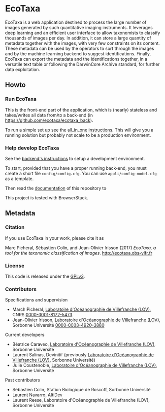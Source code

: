 # EcoTaxa

EcoTaxa is a web application destined to process the large number of images generated by such quantitative imaging instruments. It leverages deep learning and an efficient user interface to allow taxonomists to classify thousands of images per day. In addition, it can store a large quantity of metadata together with the images, with very few constraints on its content. These metadata can be used by the operators to sort through the images and by the machine learning backend to suggest identifications. Finally, EcoTaxa can export the metadata and the identifications together, in a versatile text table or following the DarwinCore Archive standard, for further data exploitation.

## Howto

### Run EcoTaxa

This is the front-end part of the application, which is (nearly) stateless and takes/writes all data from/to a back-end (in https://github.com/ecotaxa/ecotaxa_back). 

To run a simple set up see the [all_in_one instructions](https://github.com/ecotaxa/ecotaxa_front/tree/master/docker/all_in_one). This will give you a running solution but probably not scale to be a production environment.

### Help develop EcoTaxa

See the [backend's instructions](https://github.com/ecotaxa/ecotaxa_back/tree/master/documentation) to setup a development environment.

To start, provided that you have a proper running back-end, you must create a short file `config/config.cfg`. You can use `appli/config-model.cfg` as a template.

Then read the [documentation](https://github.com/ecotaxa/ecotaxa_front/tree/master/dev_doc) of this repository to 

This project is tested with BrowserStack.

## Metadata

### Citation

If you use EcoTaxa in your work, please cite it as

Marc Picheral, Sébastien Colin, and Jean-Olivier Irisson (2017) *EcoTaxa, a tool for the taxonomic classification of images*. http://ecotaxa.obs-vlfr.fr

### License

This code is released under the [GPLv3](license.md).

### Contributors

Specifications and supervision

- March Picheral, [Laboratoire d'Océanographie de Villefranche (LOV)][lov], CNRS [0000-0001-8172-5473](https://orcid.org/0000-0001-8172-5473)
- Jean-Olivier Irisson, [Laboratoire d'Océanographie de Villefranche (LOV)][lov], Sorbonne Université [0000-0003-4920-3880](https://orcid.org/0000-0003-4920-3880)

Current developers

- Béatrice Caraveo, [Laboratoire d'Océanographie de Villefranche (LOV)][lov], Sorbonne Université
- Laurent Salinas, Devinitif (previously  [Laboratoire d'Océanographie de Villefranche (LOV)][lov], Sorbonne Université)
- Julie Coustenoble, [Laboratoire d'Océanographie de Villefranche (LOV)][lov], Sorbonne Université

Past contributors

- Sebastien Colin, Station Biologique de Roscoff, Sorbonne Université
- Laurent Navarro, AltiDev
- Laurent Reese, Laboratoire d'Océanographie de Villefranche (LOV), Sorbonne Université


[lov]: https://edmo.seadatanet.org/report/490